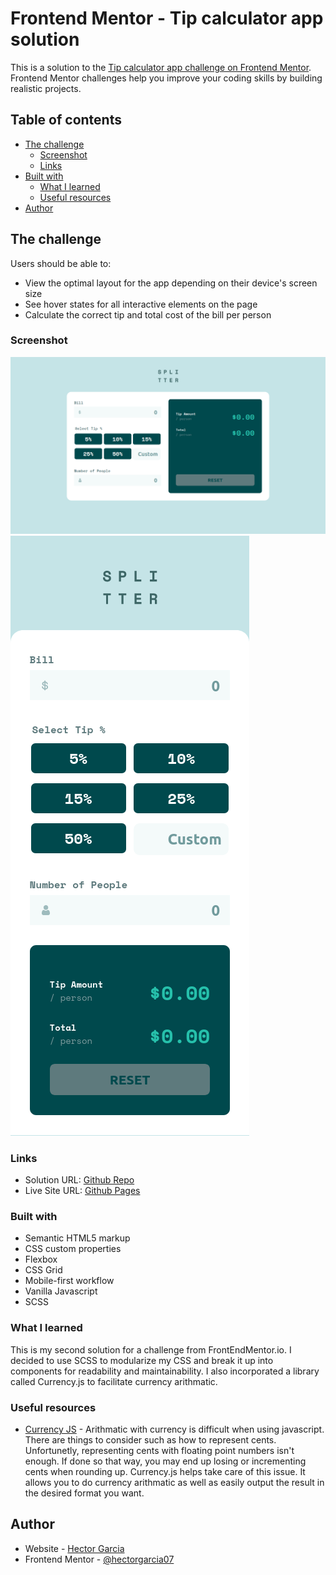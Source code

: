 # Frontend Mentor - Tip calculator app solution

This is a solution to the [Tip calculator app challenge on Frontend Mentor](https://www.frontendmentor.io/challenges/tip-calculator-app-ugJNGbJUX). Frontend Mentor challenges help you improve your coding skills by building realistic projects.

## Table of contents

- [The challenge](#the-challenge)
  - [Screenshot](#screenshot)
  - [Links](#links)
- [Built with](#built-with)
  - [What I learned](#what-i-learned)
  - [Useful resources](#useful-resources)
- [Author](#author)

## The challenge

Users should be able to:

- View the optimal layout for the app depending on their device's screen size
- See hover states for all interactive elements on the page
- Calculate the correct tip and total cost of the bill per person

### Screenshot

![Desktop](./preview/desktop.png)
![Mobile](./preview/mobile.png)

### Links

- Solution URL: [Github Repo](https://github.com/hectorgarcia07/FEM-Tip-Calculator-App)
- Live Site URL: [Github Pages](https://hectorgarcia07.github.io/FEM-Tip-Calculator-App/)

### Built with

- Semantic HTML5 markup
- CSS custom properties
- Flexbox
- CSS Grid
- Mobile-first workflow
- Vanilla Javascript
- SCSS

### What I learned

This is my second solution for a challenge from FrontEndMentor.io. I decided to
use SCSS to modularize my CSS and break it up into components for readability and
maintainability. I also incorporated a library called Currency.js to facilitate
currency arithmatic.

### Useful resources

- [Currency JS](https://currency.js.org/) - Arithmatic with currency is difficult when using
  javascript. There are things to consider such as how to represent cents. Unfortunetly,
  representing cents with floating point numbers isn't enough. If done so that way, you may
  end up losing or incrementing cents when rounding up. Currency.js helps take care of this issue.
  It allows you to do currency arithmatic as well as easily output the result in the desired format you want.

## Author

- Website - [Hector Garcia](https://github.com/hectorgarcia07/)
- Frontend Mentor - [@hectorgarcia07](https://www.frontendmentor.io/profile/hectorgarcia07)
